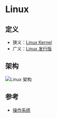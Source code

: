 # Linux

## 定义

* 狭义：[Linux Kernel](https://www.kernel.org)
* 广义：[Linux 发行版](distros/README.md)

## 架构

![Linux 架构](https://upload.wikimedia.org/wikipedia/commons/6/65/Simplified_Structure_of_the_Linux_Kernel.svg)

## 参考

* [操作系统](https://zh.wikipedia.org/wiki/%E6%93%8D%E4%BD%9C%E7%B3%BB%E7%BB%9F)
